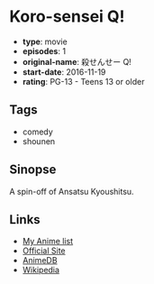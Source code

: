 # Koro-sensei Q!

-   **type**: movie
-   **episodes**: 1
-   **original-name**: 殺せんせー Q!
-   **start-date**: 2016-11-19
-   **rating**: PG-13 - Teens 13 or older

## Tags

-   comedy
-   shounen

## Sinopse

A spin-off of Ansatsu Kyoushitsu.

## Links

-   [My Anime list](https://myanimelist.net/anime/33511/Koro-sensei_Q)
-   [Official Site](http://koroq-anime.com/)
-   [AnimeDB](http://anidb.info/perl-bin/animedb.pl?show=anime&aid=12244)
-   [Wikipedia](https://en.wikipedia.org/wiki/Assassination_Classroom)
